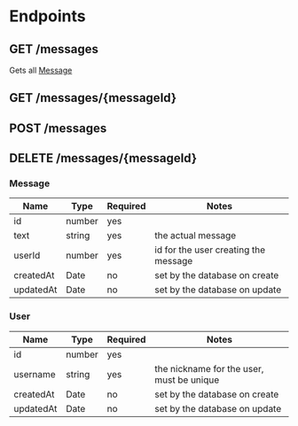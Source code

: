 # Endpoints

## GET /messages

Gets all [Message](#Message)


## GET /messages/{messageId}

## POST /messages

## DELETE /messages/{messageId}


### Message

| Name | Type | Required | Notes |
| ---- | ---- | ----------- | -------- |
| id | number | yes |  |
| text | string | yes | the actual message |
| userId | number | yes | id for the user creating the message |
| createdAt | Date | no | set by the database on create |
| updatedAt | Date | no | set by the database on update |

### User

| Name | Type | Required | Notes |
| ---- | ---- | ----------- | -------- |
| id | number | yes |  |
| username | string | yes | the nickname for the user, must be unique |
| createdAt | Date | no | set by the database on create |
| updatedAt | Date | no | set by the database on update |


